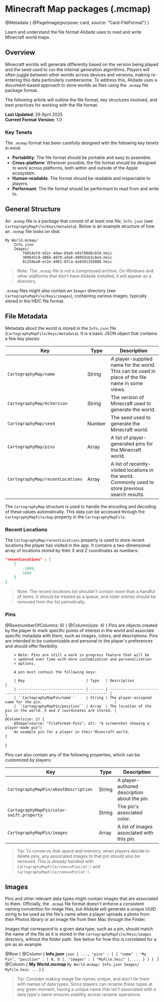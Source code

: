 # Minecraft Map packages (.mcmap)

@Metadata {
    @PageImage(purpose: card, source: "Card-FileFormat")
}

Learn and understand the file format Alidade uses to read and write
Minecraft world maps.

## Overview

Minecraft worlds will generate differently based on the version being
played and the seed used to run the internal generation algorithms.
Players will often juggle between other worlds across devices and
versions, making re-entering this data particularly cumbersome. To address
this, Alidade uses a document-based approach to store worlds as files
using the `.mcmap` file package format.

The following article will outline the file format, key structures
involved, and best practices for working with the file format.

**Last Updated**: 29 April 2025  
**Current Format Version**: 1.0

### Key Tenets

The `.mcmap` format has been carefully designed with the following key 
tenets in mind:

- **Portability**: The file format should be portable and easy to
  assemble.
- **Cross-platform**: Wherever possible, the file format should be
  designed to work across platforms, both within and outside of the Apple
  ecosystem.
- **Human-readable**: The format should be readable and inspectable to
  players.
- **Performant**: The file format should be performant to read from and
  write to.

## General Structure

An `.mcmap` file is a package that consist of at least one file,
`Info.json` (see ``CartographyMapFile/Keys/metadata``). Below is an
example structure of how an `.mcmap` file looks on disk:

```
My World.mcmap/
    Info.json
    Images/
        f6654efd-e52c-4dae-b5e0-e91f08d8cb54.heic
        309643c9-d86b-4079-a9a6-4805d1b3c8e4.heic
        0c25dea0-ec2e-4061-87ca-da9391193889.heic
```

> Note: The `.mcmap` file is not a compressed archive. On Windows and
> other platforms that don't have Alidade installed, it will appear as a
> directory.


`.mcmap` files might also contain an `Images` directory (see
``CartographyMapFile/Keys/images``), containing various images, typically
stored in the HEIC file format.

## File Metadata

Metadata about the world is stored in the `Info.json` file
(``CartographyMapFile/Keys/metadata``). It is a basic JSON object that
contains a few key pieces:

| Key                                | Type   | Description                                                                                          |
| ---------------------------------- | ------ | --------------------------------------------------------------------------------------------------   |
| ``CartographyMap/name``            | String | A player-supplied name for the world. This can be used in place of the file name in some views.      |
| ``CartographyMap/mcVersion``       | String | The version of Minecraft used to generate the world.                                                 |
| ``CartographyMap/seed``            | Number | The seed used to generate the Minecraft world.                                                       |
| ``CartographyMap/pins``            | Array  | A list of player-generated pins for the Minecraft world.                                             |
| ``CartographyMap/recentLocations`` | Array  | A list of recently-visited locations in the world. Commonly used to store previous search results.   |

The ``CartographyMap`` structure is used to handle the encoding and
decoding of these values automatically. This data can be accessed through
the ``CartographyMapFile/map`` property in the ``CartographyMapFile``.

### Recent Locations

The ``CartographyMap/recentLocations`` property is used to store recent
locations the player has visited in the app. It contains a two-dimensional
array of locations stored by their X and Z coordinates as numbers:

```json
"recentLocations" : [
    [
        -1099,
        1099
    ]
]
```

> Note: The recent locations list shouldn't contain more than a handful of
> items. It should be treated as a queue, and older entries should be
> removed from the list periodically.

### Pins

@Row(numberOfColumns: 6) {
    @Column(size: 4) {
        Pins are objects created by the player to mark specific points of
        interest in the world and associate specific metadata with them,
        such as images, colors, and descriptions. Pins are intended to be
        customizable and personal to the player's preferences and should
        offer flexibility.
        
        > Note: Pins are still a work in progress feature that will be
        > updated over time with more customization and personalization
        > options.
        
        A pin must contain the following keys:

        | Key                            | Type   | Description                                                           |
        | ------------------------------ | ------ | --------------------------------------------------------------------- |
        | ``CartographyMapPin/name``     | String | The player-assigned name for the pin.                                 |
        | ``CartographyMapPin/position`` | Array  | The location of the pin in the world. X and Z coordinates are stored. |
    }
    @Column(size: 2) {
        @Image(source: "FileFormat-Pins", alt: "A screenshot showing a player-made pin")
        An example pin for a player in their Minecraft world.
    }
}

Pins can also contain any of the following properties, which can be
customized by players:

| Key                                        | Type   | Description                                  |
| ------------------------------------------ | ------ | -------------------------------------------- |
| ``CartographyMapPin/aboutDescription``     | String | A player-authored description about the pin. |
| ``CartographyMapPin/color-swift.property`` | String | The pin's associated color.                  |
| ``CartographyMapPin/images``               | Array  | A list of images associated with this pin.   |

> Tip: To conserve disk space and memory, when players decide to delete
> pins, any associated images to that pin should also be removed. This is
> already handled with ``CartographyMapFile/removePins(at:)`` and
> ``CartographyMapFile/removePin(at:)``.

## Images

Pins and other relevant data types might contain images that are
associated to them. Officially, the `.mcmap` file format doesn't
enforce a consistent naming convention for image files, but
Alidade will generate a unique UUID string to be used as the
file's name when a player uploads a photo from their Photos
library or an image file from their Mac through the Finder.

Images that correspond to a given data type, such as a pin, should
match the name of the file as it is stored in the 
``CartographyMapFile/Keys/images`` directory, without the folder
path. See below for how this is correlated for a pin as an
example.

@Row {
    @Column {
        **Info.json**
        ```json
        {
            ...,
            "pins" : [
                {
                    "name" : "My Pin",
                    "position" : [
                        0,
                        0
                    ],
                    "images" : [
                        "MyFile.heic"
                    ],
                    ...
                }
            ]
        }
        ```
    }
    @Column {
        **My World.mcmap**
        ```
        My World.mcmap/
            Info.json
            Images/
                MyFile.heic
                ...
        ```
    }
}

> Tip: Consider making image file names unique, and don't tie them
> with names of data types. Since players can rename these types
> at any given moment, having a unique name that isn't associated
> with a data type's name ensures stability across rename
> operations.
